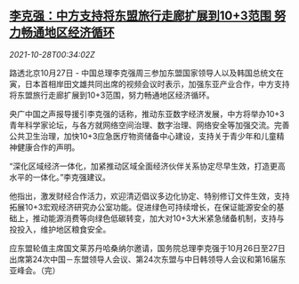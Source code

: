 <!--1635382862000-->
[李克强：中方支持将东盟旅行走廊扩展到10+3范围 努力畅通地区经济循环](https://cn.reuters.com/article/likeqiang-asean-cooperation-1027-wedn-idCNKBS2HI01J)
------

<div><i>2021-10-28T00:34:02Z</i></div><p>路透北京10月27日 - 中国总理李克强周三参加东盟国家领导人以及韩国总统文在寅，日本首相岸田文雄共同出席的视频会议时表示，加强东亚产业合作，中方支持将东盟旅行走廊扩展到10+3范围，努力畅通地区经济循环。</p><p>央广中国之声报导援引李克强的话称，推动东亚数字经济发展，中方将举办10+3青年科学家论坛，与各方就网络空间治理、数字治理、网络安全等加强交流。完善公共卫生治理，加快10+3应急医疗物资储备中心建设，支持关于青少年和儿童精神健康合作的声明。</p><p>“深化区域经济一体化，加紧推动区域全面经济伙伴关系协定尽早生效，打造更高水平的一体化。”李克强建议。</p><p>他指出，激发财经合作活力，欢迎清迈倡议多边化协定、特别修订文件生效，支持拓展10+3宏观经济研究办公室功能。促进绿色可持续增长，在保证能源安全的基础上，推动能源消费等向绿色低碳转变，加大对10+3大米紧急储备机制，支持与投投入，维护地区粮食安全。</p><p>应东盟轮值主席国文莱苏丹哈桑纳尔邀请，国务院总理李克强于10月26日至27日出席第24次中国－东盟领导人会议、第24次东盟与中日韩领导人会议和第16届东亚峰会。（完）</p>
